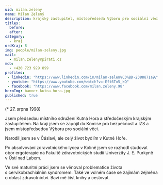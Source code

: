 ```yaml
---
uid: milan.zeleny
name: Milan Zelený
description: krajský zastupitel, místopředseda Výboru pro sociální věci
titles:
  before: 
  after:
category:
  - kraj
ordKraj: 8
img: people/milan-zeleny.jpg
mail:
  - milan.zeleny@pirati.cz
mob:
  - +420 723 929 899
profiles:
 - linkedin: "https://www.linkedin.com/in/milan-zelen%C3%BD-2388871a9/"
 - youtube: "https://www.youtube.com/watch?v=-Eft6To5_kQ"
 - facebook: "https://www.facebook.com/milan.zeleny.98"
heroImg: banner-kutna-hora.jpg
published: true
---
```


(* 27. srpna 1998)

Jsem předsedou místního sdružení Kutná Hora a středočeským krajským zastupitelem. Na kraji jsem se zapojil do Komise pro bezpečnost a IZS a jsem místopředsedou Výboru pro sociální věci.

Narodil jsem se v Čáslavi, ale celý život bydlím v Kutné Hoře.

Po absolvování zdravotnického lycea v Kolíně jsem se rozhodl studovat obor ergoterapie na Fakultě zdravotnických studií Univerzity J. E. Purkyně v Ústí nad Labem.

Ve své maturitní práci jsem se věnoval problematice života s cervikobrachiálním syndromem. Také ve volném čase se zajímám zejména o oblast zdravotnictví. Baví mě číst knihy a cestovat.
